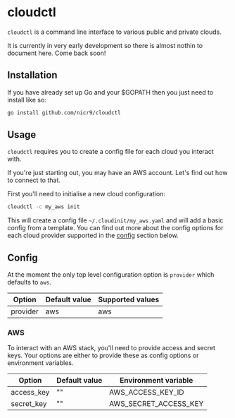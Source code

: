 # cloudctl

`cloudctl` is a command line interface to various public and private clouds.

It is currently in very early development so there is almost nothin to document here. Come back soon!

## Installation

If you have already set up Go and your $GOPATH then you just need to install like so:

```bash
go install github.com/nicr9/cloudctl
```

## Usage

`cloudctl` requires you to create a config file for each cloud you interact with.

If you're just starting out, you may have an AWS account. Let's find out how to connect to that.

First you'll need to initialise a new cloud configuration:

```bash
cloudctl -c my_aws init
```

This will create a config file `~/.cloudinit/my_aws.yaml` and will add a basic config from a template. You can find out more about the config options for each cloud provider supported in the [config](#Config) section below.

## Config

At the moment the only top level configuration option is `provider` which defaults to `aws`.

| Option | Default value | Supported values |
| --- | --- | --- |
| provider | aws | aws |

### AWS

To interact with an AWS stack, you'll need to provide access and secret keys. Your options are either to provide these as config options or environment variables.

| Option | Default value | Environment variable |
| --- | --- | --- |
| access_key | "" | AWS_ACCESS_KEY_ID |
| secret_key | "" | AWS_SECRET_ACCESS_KEY |
